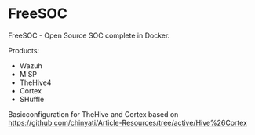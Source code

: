 # FreeSOC
FreeSOC - Open Source SOC complete  in Docker.

Products:
- Wazuh
- MISP
- TheHive4
- Cortex
- SHuffle

Basicconfiguration for TheHive and Cortex based on https://github.com/chinyati/Article-Resources/tree/active/Hive%26Cortex
